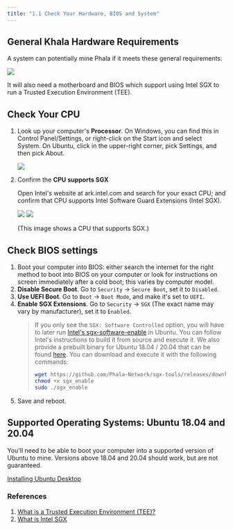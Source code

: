 ```yaml
---
title: "1.1 Check Your Hardware, BIOS and System"
---
```



## General Khala Hardware Requirements

A system can potentially mine Phala if it meets these general requirements:


![](/images/docs/poc3/1-3.1.png)

It will also need a motherboard and BIOS which support using Intel SGX to run a Trusted Execution Environment (TEE).

## Check Your CPU

1. Look up your computer's **Processor**. On Windows, you can find this in Control Panel/Settings, or right-click on the Start icon and select System. On Ubuntu, click in the upper-right corner, pick Settings, and then pick About.

    ![](/images/docs/poc3/1-3.2.png)

2. Confirm the **CPU supports SGX**

    Open Intel's website at ark.intel.com and search for your exact CPU; and confirm that CPU supports Intel Software Guard Extensions (Intel SGX).

    ![](/images/docs/poc3/1-3.3.png)
    ![](/images/docs/poc3/1-3.4.png)

    (This image shows a CPU that supports SGX.)

## Check BIOS settings

1. Boot your computer into BIOS: either search the internet for the right method to boot into BIOS on your computer or look for instructions on screen immediately after a cold boot; this varies by computer model.
2. **Disable Secure Boot**. Go to `Security` -> `Secure Boot`, set it to `Disabled`.
3. **Use UEFI Boot**. Go to `Boot` -> `Boot Mode`, and make it's set to `UEFI`.
4. **Enable SGX Extensions**. Go to `Security` -> `SGX` (The exact name may vary by manufacturer), set it to `Enabled`.
    >If you only see the `SGX: Software Controlled` option, you will have to later run [Intel's sgx-software-enable](https://github.com/intel/sgx-software-enable) in Ubuntu. You can follow Intel's instructions to build it from source and execute it. We also provide a prebuilt binary for Ubuntu 18.04 / 20.04 that can be found [here](https://github.com/Phala-Network/sgx-tools/releases/tag/0.1). You can download and execute it with the following commands:
    > ```bash
    > wget https://github.com/Phala-Network/sgx-tools/releases/download/0.1/sgx_enable
    > chmod +x sgx_enable
    > sudo ./sgx_enable
    > ```
5. Save and reboot.

## Supported Operating Systems: Ubuntu 18.04 and 20.04

You'll need to be able to boot your computer into a supported version of Ubuntu to mine. Versions above 18.04 and 20.04 should work, but are not guaranteed.

[Installing Ubuntu Desktop](https://ubuntu.com/tutorials/install-ubuntu-desktop#1-overview)

### References

1. [What is a Trusted Execution Environment (TEE)?
](https://www.trustonic.com/technical-articles/what-is-a-trusted-execution-environment-tee/)
2. [What is Intel SGX](https://software.intel.com/content/www/us/en/develop/topics/software-guard-extensions.html)
